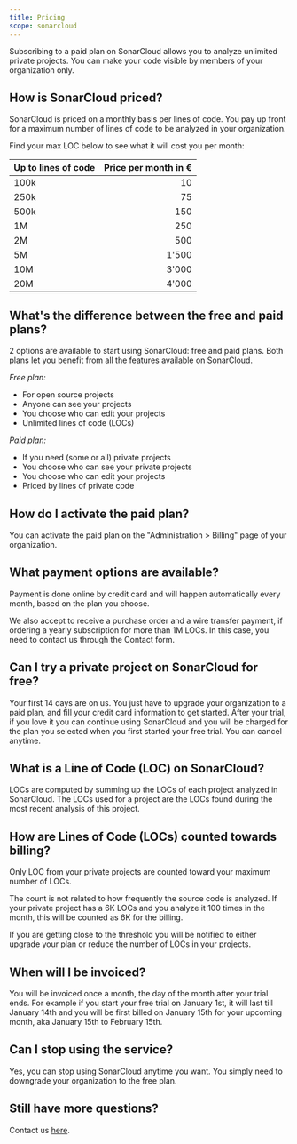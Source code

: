```yaml
---
title: Pricing
scope: sonarcloud
---
```


Subscribing to a paid plan on SonarCloud allows you to analyze unlimited private projects. You can make your code visible by members of your organization only.

## How is SonarCloud priced?

SonarCloud is priced on a monthly basis per lines of code. You pay up front for a maximum number of lines of code to be analyzed in your organization.

Find your max LOC below to see what it will cost you per month:

| Up to lines of code  | Price per month in € |
| ------------- |--------------:|
| 100k          | 10            |
| 250k          | 75            | 
| 500k          | 150           |
| 1M            | 250           |
| 2M            | 500           |
| 5M            | 1'500         |
| 10M           | 3'000         |
| 20M           | 4'000         |


## What's the difference between the free and paid plans?

2 options are available to start using SonarCloud: free and paid plans. Both plans let you benefit from all the features available on SonarCloud.

*Free plan:*

* For open source projects
* Anyone can see your projects
* You choose who can edit your projects
* Unlimited lines of code (LOCs)

*Paid plan:*

* If you need (some or all) private projects
* You choose who can see your private projects
* You choose who can edit your projects
* Priced by lines of private code

## How do I activate the paid plan?

You can activate the paid plan on the "Administration > Billing" page of your organization. 

## What payment options are available?

Payment is done online by credit card and will happen automatically every month, based on the plan you choose. 

We also accept to receive a purchase order and a wire transfer payment, if ordering a yearly subscription for more than 1M LOCs. In this case, you need to contact us through the Contact form.

## Can I try a private project on SonarCloud for free?

Your first 14 days are on us. You just have to upgrade your organization to a paid plan, and fill your credit card information to get started. After your trial, if you love it you can continue using SonarCloud and you will be charged for the plan you selected when you first started your free trial. You can cancel anytime.

## What is a Line of Code (LOC) on SonarCloud?

LOCs are computed by summing up the LOCs of each project analyzed in SonarCloud. The LOCs used for a project are the LOCs found during the most recent analysis of this project.


## How are Lines of Code (LOCs) counted towards billing?

Only LOC from your private projects are counted toward your maximum number of LOCs. 

The count is not related to how frequently the source code is analyzed. If your private project has a 6K LOCs and you analyze it 100 times in the month, this will be counted as 6K for the billing.

If you are getting close to the threshold you will be notified to either upgrade your plan or reduce the number of LOCs in your projects.

## When will I be invoiced?

You will be invoiced once a month, the day of the month after your trial ends. For example if you start your free trial on January 1st, it will last till January 14th and you will be first billed on January 15th for your upcoming month, aka January 15th to February 15th.

## Can I stop using the service?

Yes, you can stop using SonarCloud anytime you want. You simply need to downgrade your organization to the free plan.

## Still have more questions?

Contact us [here](https://about.sonarcloud.io/contact).


